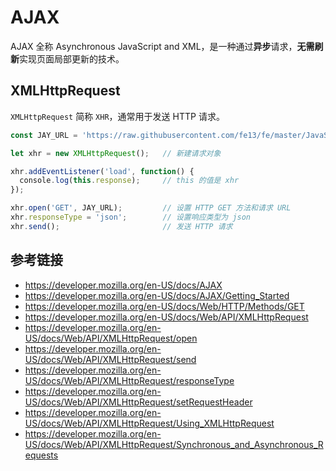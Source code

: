 # AJAX

AJAX 全称 Asynchronous JavaScript and XML，是一种通过**异步**请求，**无需刷新**实现页面局部更新的技术。

## XMLHttpRequest
`XMLHttpRequest` 简称 `XHR`，通常用于发送 HTTP 请求。

```javascript
const JAY_URL = 'https://raw.githubusercontent.com/fe13/fe/master/JavaScript/AJAX/json/jay.json';

let xhr = new XMLHttpRequest();   // 新建请求对象

xhr.addEventListener('load', function() {
  console.log(this.response);     // this 的值是 xhr
});

xhr.open('GET', JAY_URL);         // 设置 HTTP GET 方法和请求 URL
xhr.responseType = 'json';        // 设置响应类型为 json
xhr.send();                       // 发送 HTTP 请求
```


## 参考链接
* https://developer.mozilla.org/en-US/docs/AJAX
* https://developer.mozilla.org/en-US/docs/AJAX/Getting_Started
* https://developer.mozilla.org/en-US/docs/Web/HTTP/Methods/GET
* https://developer.mozilla.org/en-US/docs/Web/API/XMLHttpRequest
* https://developer.mozilla.org/en-US/docs/Web/API/XMLHttpRequest/open
* https://developer.mozilla.org/en-US/docs/Web/API/XMLHttpRequest/send
* https://developer.mozilla.org/en-US/docs/Web/API/XMLHttpRequest/responseType
* https://developer.mozilla.org/en-US/docs/Web/API/XMLHttpRequest/setRequestHeader
* https://developer.mozilla.org/en-US/docs/Web/API/XMLHttpRequest/Using_XMLHttpRequest
* https://developer.mozilla.org/en-US/docs/Web/API/XMLHttpRequest/Synchronous_and_Asynchronous_Requests
